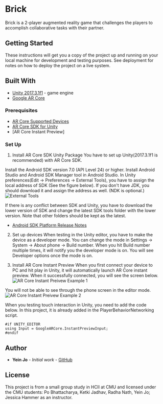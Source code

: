 # Brick

Brick is a 2-player augmented reality game that challenges the players to accomplish collaborative tasks with their partner.

## Getting Started

These instructions will get you a copy of the project up and running on your local machine for development and testing purposes. See deployment for notes on how to deploy the project on a live system.

## Built With

* [Unity 2017.3.1f1](https://unity3d.com/unity/whats-new/unity-2017.3.1) - game engine
* [Google AR Core](https://developers.google.com/ar/develop/unity/quickstart)

### Prerequisites

* [AR Core Supported Devices](https://developers.google.com/ar/discover/#supported_devices)
* [AR Core SDK for Unity](https://github.com/google-ar/arcore-unity-sdk/releases/download/v1.1.0/arcore-unity-sdk-v1.1.0.unitypackage)
* [AR Core Instant Preview]

### Set Up

1. Install AR Core SDK Unity Package
You have to set up Unity(2017.3.1f1 is recommended) with AR Core SDK.

Install the Android SDK version 7.0 (API Level 24) or higher. Install Android Studio and Android SDK Manager tool in Android Studio. In Unity preferences(Edit -> Preferences -> External Tools), you have to assign the local address of SDK (See the figure below). If you don't have JDK, you should download it and assign the address as well. (NDK is optional.)
![External Tools](https://github.com/trie94/love/blob/master/References/external_tool.PNG)

If there is any conflict between SDK and Unity, you have to download the lower version of SDK and change the latest SDK tools folder with the lower version. Note that other folders should be kept as the latest.
* [Android SDK Platform Release Notes](https://developer.android.com/studio/releases/platforms)

2. Set up devices
When testing in the Unity editor, you have to make the device as a developer mode. You can change the mode in Settings -> System -> About phone -> Build number. When you hit Build number multiple times, it will notify you the developer mode is on. You will see Developer options once the mode is on.

3. Install AR Core Instant Preview
When you first connect your device to PC and hit play in Unity, it will automatically launch AR Core instant preview. When it successfully connected, you will see the screen below.
![AR Core Instant Preivew Example 1](https://github.com/trie94/love/blob/master/References/instant_preview.PNG)

You will not be able to see through the phone screen in the editor mode.
![AR Core Instant Preivew Example 2](https://github.com/trie94/love/blob/master/References/instant_preview2.PNG)

When you testing touch interaction in Unity, you need to add the code below. In this project, it is already added in the PlayerBehaviorNetworking script.

```
#if UNITY_EDITOR
using Input = GoogleARCore.InstantPreviewInput;
#endif
```

## Author

* **Yein Jo** - *Initial work* - [GitHub](https://github.com/trie94)


## License

This project is from a small group study in HCII at CMU and licensed under the CMU students: Po Bhattacharya, Ketki Jadhav, Radha Nath, Yein Jo; Jessica Hammer as an instructor.